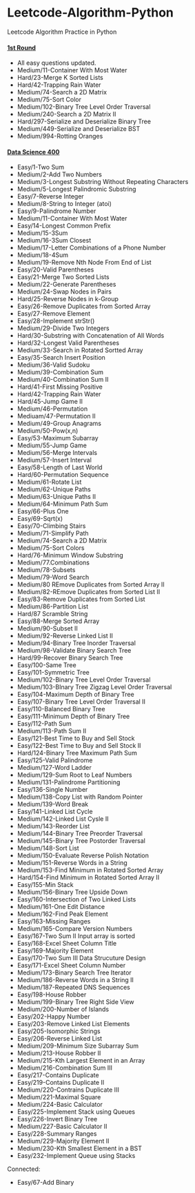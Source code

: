 # Leetcode-Algorithm-Python
 Leetcode Algorithm Practice in Python

#### [1st Round](1stRound)
- All easy questions updated. 
- Medium/11-Container With Most Water
- Hard/23-Merge K Sorted Lists
- Hard/42-Trapping Rain Water
- Medium/74-Search a 2D Matrix
- Medium/75-Sort Color
- Medium/102-Binary Tree Level Order Traversal
- Medium/240-Search a 2D Matrix II
- Hard/297-Serialize and Deserialize Binary Tree
- Medium/449-Serialize and Deserialize BST
- Medium/994-Rotting Oranges

#### [Data Science 400](DS-400) 
- Easy/1-Two Sum
- Medium/2-Add Two Numbers
- Medium/3-Longest Substring Without Repeating Characters
- Medium/5-Longest Palindromic Substring
- Easy/7-Reverse Integer
- Medium/8-String to Integer (atoi)
- Easy/9-Palindrome Number
- Medium/11-Container With Most Water
- Easy/14-Longest Common Prefix
- Medium/15-3Sum
- Medium/16-3Sum Closest
- Medium/17-Letter Combinations of a Phone Number
- Medium/18-4Sum
- Medium/19-Remove Nth Node From End of List
- Easy/20-Valid Parentheses
- Easy/21-Merge Two Sorted Lists
- Medium/22-Generate Parentheses
- Medium/24-Swap Nodes in Pairs
- Hard/25-Reverse Nodes in k-Group
- Easy/26-Remove Duplicates from Sorted Array
- Easy/27-Remove Element
- Easy/28-Implement strStr()
- Medium/29-Divide Two Integers
- Hard/30-Substring with Concatenation of All Words
- Hard/32-Longest Valid Parentheses
- Medium/33-Search in Rotated Sortted Array
- Easy/35-Search Insert Position
- Medium/36-Valid Sudoku
- Medium/39-Combination Sum
- Medium/40-Combination Sum II
- Hard/41-First Missing Positive
- Hard/42-Trapping Rain Water
- Hard/45-Jump Game II
- Medium/46-Permutation
- Mediuam/47-Permutation II
- Medium/49-Group Anagrams
- Medium/50-Pow(x,n)
- Easy/53-Maximum Subarray
- Medium/55-Jump Game
- Medium/56-Merge Intervals
- Medium/57-Insert Interval
- Easy/58-Length of Last World
- Hard/60-Permutation Sequence
- Medium/61-Rotate List
- Medium/62-Unique Paths
- Medium/63-Unique Paths II
- Medium/64-Minimum Path Sum
- Easy/66-Plus One
- Easy/69-Sqrt(x)
- Easy/70-Climbing Stairs
- Medium/71-Simplify Path
- Medium/74-Search a 2D Matrix
- Medium/75-Sort Colors
- Hard/76-Minimum Window Substring
- Medium/77.Combinations
- Medium/78-Subsets
- Medium/79-Word Search
- Medium/80 REmove Duplicates from Sorted Array II
- Medium/82-REmove Duplicates from Sorted List II
- Easy/83-Remove Duplicates from Sorted List
- Medium/86-Partition List
- Hard/87 Scramble String
- Easy/88-Merge Sorted Array
- Medium/90-Subset II
- Medium/92-Reverse Linked List II
- Medium/94-Binary Tree Inorder Traversal
- Medium/98-Validate Binary Search Tree
- Hard/99-Recover Binary Search Tree
- Easy/100-Same Tree
- Easy/101-Symmetric Tree
- Medium/102-Binary Tree Level Order Traversal
- Medium/103-BInary Tree Zigzag Level Order Traversal
- Easy/104-Maximum Depth of Binary Tree
- Easy/107-Binary Tree Level Order Traversal II
- Easy/110-Balanced Binary Tree
- Easy/111-Minimum Depth of Binary Tree
- Easy/112-Path Sum
- Medium/113-Path Sum II
- Easy/121-Best Time to Buy and Sell Stock
- Easy/122-Best Time to Buy and Sell Stock II
- Hard/124-Binary Tree Maximum Path Sum
- Easy/125-Valid Palindrome
- Medium/127-Word Ladder
- Medium/129-Sum Root to Leaf Numbers
- Medium/131-Palindrome Partitioning
- Easy/136-Single Number
- Medium/138-Copy List with Random Pointer
- Medium/139-Word Break
- Easy/141-Linked List Cycle
- Medium/142-Linked List Cysle II
- Medium/143-Reorder List
- Medium/144-Binary Tree Preorder Traversal
- Medium/145-Binary Tree Postorder Traversal
- Medium/148-Sort List
- Medium/150-Evaluate Reverse Polish Notation
- Medium/151-Reverse Words in a String
- Medium/153-Find Minimum in Rotated Sorted Array
- Hard/154-Find Minimum in Rotated Sorted Array II
- Easy/155-Min Stack
- Medium/156-Binary Tree Upside Down
- Easy/160-Intersection of Two Linked Lists
- Medium/161-One Edit Distance
- Medium/162-Find Peak Element
- Easy/163-Missing Ranges
- Medium/165-Compare Version Numbers
- Easy/167-Two Sum II Input array is sorted
- Easy/168-Excel Sheet Column Title
- Easy/169-Majority Element
- Easy/170-Two Sum III Data Strucuture Design
- Easy/171-Excel Sheet Column Number
- Medium/173-Binary Search Tree Iterator
- Medium/186-Reverse Words in a String II
- Medium/187-Repeated DNS Sequences
- Easy/198-House Robber
- Medium/199-Binary Tree Right Side View
- Medium/200-Number of Islands
- Easy/202-Happy Number
- Easy/203-Remove Linked List Elements
- Easy/205-Isomorphic Strings
- Easy/206-Reverse Linked List
- Medium/209-Minimum Size Subarray Sum
- Medium/213-House Robber II
- Medium/215-Kth Largest Element in an Array
- Medium/216-Combination Sum III
- Easy/217-Contains Duplicate
- Easy/219-Contains Duplicate II
- Medium/220-Contrains Duplicate III
- Medium/221-Maximal Square
- Medium/224-Basic Calculator
- Easy/225-Implement Stack using Queues
- Easy/226-Invert Binary Tree
- Medium/227-Basic Calculator II
- Easy/228-Summary Ranges
- Medium/229-Majority Element II
- Medium/230-Kth Smallest Element in a BST
- Easy/232-Implement Queue using Stacks

Connected:
- Easy/67-Add Binary
